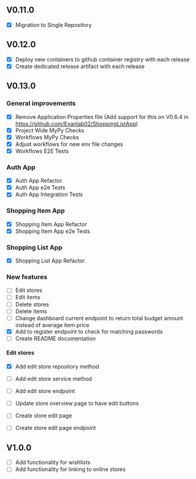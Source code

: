## V0.11.0
- [x] Migration to Single Repository

## V0.12.0
- [x] Deploy new containers to github container registry with each release
- [x] Create dedicated release artifact with each release

## V0.13.0

### General improvements
- [x] Remove Application Properties file (Add support for this on V0.6.4 in https://github.com/Evanlab02/ShoppingListApp)
- [x] Project Wide MyPy Checks
- [x] Workflows MyPy Checks
- [x] Adjust workflows for new env file changes
- [x] Workflows E2E Tests

### Auth App

- [x] Auth App Refactor
- [x] Auth App e2e Tests
- [x] Auth App Integration Tests

### Shopping Item App

- [x] Shopping Item App Refactor
- [x] Shopping Item App e2e Tests

### Shopping List App

- [x] Shopping List App Refactor

### New features

- [ ] Edit stores
- [ ] Edit items
- [ ] Delete stores
- [ ] Delete items
- [ ] Change dashboard current endpoint to return total budget amount instead of average item price
- [x] Add to register endpoint to check for matching passwords
- [ ] Create README documentation

#### Edit stores

- [x] Add edit store repository method
- [ ] Add edit store service method
- [ ] Add edit store endpoint
- [ ] Update store overview page to have edit buttons
- [ ] Create store edit page
- [ ] Create store edit page endpoint


## V1.0.0

- [ ] Add functionality for wishlists
- [ ] Add functionality for linking to online stores
